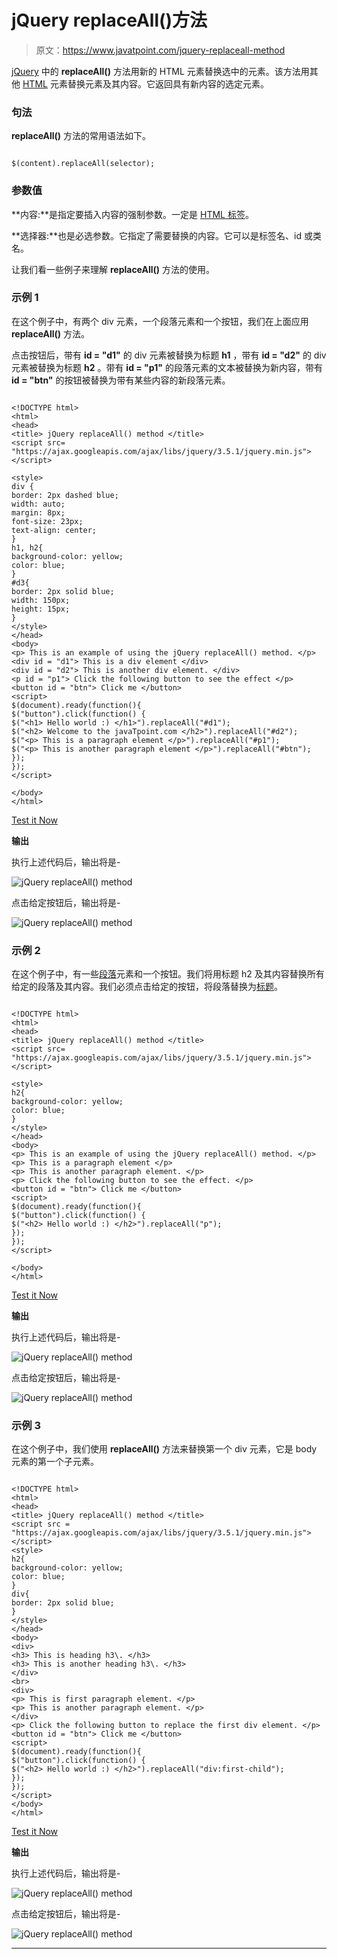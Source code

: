 # jQuery replaceAll()方法

> 原文：<https://www.javatpoint.com/jquery-replaceall-method>

[jQuery](https://www.javatpoint.com/jquery-tutorial) 中的 **replaceAll()** 方法用新的 HTML 元素替换选中的元素。该方法用其他 [HTML](https://www.javatpoint.com/html-tutorial) 元素替换元素及其内容。它返回具有新内容的选定元素。

### 句法

**replaceAll()** 方法的常用语法如下。

```

$(content).replaceAll(selector);

```

### 参数值

**内容:**是指定要插入内容的强制参数。一定是 [HTML 标签](https://www.javatpoint.com/html-tags)。

**选择器:**也是必选参数。它指定了需要替换的内容。它可以是标签名、id 或类名。

让我们看一些例子来理解 **replaceAll()** 方法的使用。

### 示例 1

在这个例子中，有两个 div 元素，一个段落元素和一个按钮，我们在上面应用 **replaceAll()** 方法。

点击按钮后，带有 **id = "d1"** 的 div 元素被替换为标题 **h1** ，带有 **id = "d2"** 的 div 元素被替换为标题 **h2** 。带有 **id = "p1"** 的段落元素的文本被替换为新内容，带有 **id = "btn"** 的按钮被替换为带有某些内容的新段落元素。

```

<!DOCTYPE html>
<html>
<head>
<title> jQuery replaceAll() method </title>
<script src= "https://ajax.googleapis.com/ajax/libs/jquery/3.5.1/jquery.min.js"> </script>

<style>
div {
border: 2px dashed blue;
width: auto;
margin: 8px;
font-size: 23px;
text-align: center;
}
h1, h2{
background-color: yellow;
color: blue;
}
#d3{
border: 2px solid blue;
width: 150px;
height: 15px;
}
</style>
</head>
<body>
<p> This is an example of using the jQuery replaceAll() method. </p>
<div id = "d1"> This is a div element </div>
<div id = "d2"> This is another div element. </div>
<p id = "p1"> Click the following button to see the effect </p>
<button id = "btn"> Click me </button>
<script>
$(document).ready(function(){
$("button").click(function() {
$("<h1> Hello world :) </h1>").replaceAll("#d1");
$("<h2> Welcome to the javaTpoint.com </h2>").replaceAll("#d2");
$("<p> This is a paragraph element </p>").replaceAll("#p1");
$("<p> This is another paragraph element </p>").replaceAll("#btn");
});
});
</script>

</body>
</html>

```

[Test it Now](https://www.javatpoint.com/oprweb/test.jsp?filename=jquery-replaceall-method1)

**输出**

执行上述代码后，输出将是-

![jQuery replaceAll() method](img/6a6161eca46fb40bade007d9800eb4a5.png)

点击给定按钮后，输出将是-

![jQuery replaceAll() method](img/2e822e24bb86701b3cc4e43d8b7f4b96.png)

### 示例 2

在这个例子中，有一些[段落](https://www.javatpoint.com/html-paragraph)元素和一个按钮。我们将用标题 h2 及其内容替换所有给定的段落及其内容。我们必须点击给定的按钮，将段落替换为[标题](https://www.javatpoint.com/html-heading)。

```

<!DOCTYPE html>
<html>
<head>
<title> jQuery replaceAll() method </title>
<script src= "https://ajax.googleapis.com/ajax/libs/jquery/3.5.1/jquery.min.js"> </script>

<style>
h2{
background-color: yellow;
color: blue;
}
</style>
</head>
<body>
<p> This is an example of using the jQuery replaceAll() method. </p>
<p> This is a paragraph element </p>
<p> This is another paragraph element. </p>
<p> Click the following button to see the effect. </p>
<button id = "btn"> Click me </button>
<script>
$(document).ready(function(){
$("button").click(function() {
$("<h2> Hello world :) </h2>").replaceAll("p");
});
});
</script>

</body>
</html>

```

[Test it Now](https://www.javatpoint.com/oprweb/test.jsp?filename=jquery-replaceall-method2)

**输出**

执行上述代码后，输出将是-

![jQuery replaceAll() method](img/3be92472a7258e5628d59b388056bc43.png)

点击给定按钮后，输出将是-

![jQuery replaceAll() method](img/8809670155808a1746df7e16ac92e54a.png)

### 示例 3

在这个例子中，我们使用 **replaceAll()** 方法来替换第一个 div 元素，它是 body 元素的第一个子元素。

```

<!DOCTYPE html>
<html>
<head>
<title> jQuery replaceAll() method </title>
<script src = "https://ajax.googleapis.com/ajax/libs/jquery/3.5.1/jquery.min.js"> </script>
<style>
h2{
background-color: yellow;
color: blue;
}
div{
border: 2px solid blue;
}
</style>
</head>
<body>
<div>
<h3> This is heading h3\. </h3>
<h3> This is another heading h3\. </h3>
</div>
<br>
<div>
<p> This is first paragraph element. </p>
<p> This is another paragraph element. </p>
</div>
<p> Click the following button to replace the first div element. </p>
<button id = "btn"> Click me </button>
<script>
$(document).ready(function(){
$("button").click(function() {
$("<h2> Hello world :) </h2>").replaceAll("div:first-child");
});
});
</script>
</body>
</html>

```

[Test it Now](https://www.javatpoint.com/oprweb/test.jsp?filename=jquery-replaceall-method3)

**输出**

执行上述代码后，输出将是-

![jQuery replaceAll() method](img/8a36f157278240aeb1e35532d0fd59e3.png)

点击给定按钮后，输出将是-

![jQuery replaceAll() method](img/ed4de6d9f1b6925c34e593407f3c6a1d.png)

* * *